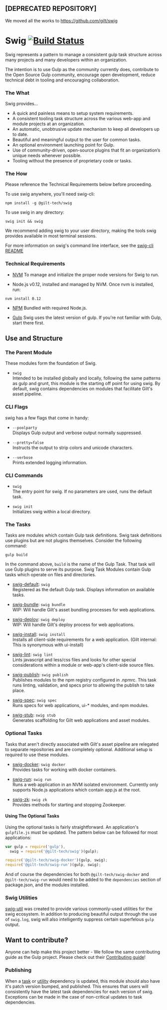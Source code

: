 ## [DEPRECATED REPOSITORY]
We moved all the works to https://github.com/gilt/swig

Swig [![Build Status](https://travis-ci.org/gilt/gilt-swig.svg)](https://travis-ci.org/gilt/gilt-swig)
=========

Swig represents a pattern to manage a consistent gulp task structure across many projects and many developers within an organization.

The intention is to use Gulp as the community currently does, contribute to the Open Source Gulp community, encourage open development, reduce technical debt in tooling and encouraging collaboration.

### The What

Swig provides...

  - A quick and painless means to setup system requirements.
  - A consistent tooling task structure across the various web-app and module projects at an organization.
  - An automatic, unobtrusive update mechanism to keep all developers up to date.
  - Beautiful and meaningful output to the user for common tasks.
  - An optional environment launching point for Gulp.
  - Use of community-driven, open-source plugins that fit an organization’s unique needs whenever possible.
  - Tooling without the presence of proprietary code or tasks.

### The How

  Please reference the Technical Requirements below before proceeding.

  To use swig anywhere, you'll need swig-cli:

```
npm install -g @gilt-tech/swig
```

  To use swig in any directory:

```
swig init && swig
```

  We recommend adding swig to your user directory, making the tools swig provides available in most terminal sessions.

For more information on swig's command line interface, see the [swig-cli README](https://github.com/gilt/gilt-swig/blob/master/src/cli/swig-cli/README.md)

### Technical Requirements

  - [NVM](https://github.com/creationix/nvm)
    To manage and initialize the proper node versions for Swig to run.

  - Node.js v0.12, installed and managed by NVM. Once nvm is installed, run:

```
nvm install 0.12
```

  - [NPM](https://www.npmjs.com/package/download)
    Bundled with required Node.js.

  - [Gulp](http://gulpjs.com/) Swig uses the latest version of gulp. If you're not familiar with Gulp, start there first.

## Use and Structure

### The Parent Module

These modules form the foundation of Swig.

  - `swig`  
    Intended to be installed globally and locally, following the same patterns as gulp and grunt,
    this module is the starting off point for using swig. By default, swig contains dependencies on
    modules that facilitate Gilt's asset pipeline.

### CLI Flags

swig has a few flags that come in handy:

- `--poolparty`  
    Displays Gulp output and verbose output normally suppressed.

- `--pretty=false`  
    Instructs the output to strip colors and unicode characters.

- `--verbose`  
    Prints extended logging information.

### CLI Commands

- `swig`  
  The entry point for swig. If no parameters are used, runs the default task.

- `swig init`  
  Initializes swig within a local directory.

### The Tasks

Tasks are modules which contain Gulp task definitions. Swig task definitions use plugins but are not plugins themselves. Consider the following command:

```
gulp build
```
In the command above, `build` is the name of the Gulp Task. That task will use Gulp plugins to serve its purpose. Swig Task Modules contain Gulp tasks which operate on files and directories.

  - [swig-default](https://github.com/gilt/gilt-swig/tree/master/lib): `swig`  
    Registered as the default Gulp task. Displays information on available tasks.

  - [swig-bundle](https://github.com/gilt/gilt-swig-assets/tree/master/lib): `swig bundle`  
    WIP: Will handle Gilt's asset bundling processes for web applications.

  - [swig-deploy](https://github.com/gilt/gilt-swig-assets/tree/master/lib): `swig deploy`  
    WIP: Will handle Gilt's deploy process for web applications.

  - [swig-install](https://github.com/gilt/gilt-swig-assets/tree/master/lib): `swig install`  
    Installs all client-side requirements for a web application.
    (Gilt internal: This is synonymous with ui-install)

  - [swig-lint](https://github.com/gilt/gilt-swig-assets/tree/master/lib): `swig lint`  
    Lints javascript and less/css files and looks for other special considerations
    within a module or web-app's client-side source files.

  - [swig-publish](https://github.com/gilt/gilt-swig-assets/tree/master/lib): `swig publish`  
    Publishes modules to the npm registry configured in .npmrc.
    This task runs linting, validation, and specs prior to allowing the publish
    to take place.

  - [swig-spec](https://github.com/gilt/gilt-swig-assets/tree/master/lib): `swig spec`  
    Runs specs for web applications, ui-* modules, and npm modules.

  - [swig-stub](https://github.com/gilt/gilt-swig-assets/tree/master/lib): `swig stub`  
    Generates scaffolding for Gilt web applications and asset modules.

### Optional Tasks

  Tasks that aren't directly associated with Gilt's asset pipeline are relegated to
  separate repositories and are completely optional. Additional setup is required to use
  these modules.

  - [swig-docker](https://github.com/gilt/gilt-swig-docker): `swig docker`  
    Provides tasks for working with docker containers.

  - [swig-run](https://github.com/gilt/gilt-swig-run): `swig run`  
    Runs a web application in an NVM isolated environment. Currently only supports
    Node.js applications which contain app.js at the root.

  - [swig-zk](https://github.com/gilt/gilt-swig-run/tree/master/lib/swig-zk): `swig zk`  
    Provides methods for starting and stopping Zookeeper.

#### Using The Optional Tasks

  Using the optional tasks is fairly straightforward. An application's `gulpfile.js` must be updated.
  The pattern below can be followed for most applications:

  ```javascript
  var gulp = require('gulp'),
    swig = require('@gilt-tech/swig')(gulp);

  require('@gilt-tech/swig-docker')(gulp, swig);
  require('@gilt-tech/swig-run')(gulp, swig);
  ```

  And of course the dependencies for both `@gilt-tech/swig-docker` and `@gilt-tech/swig-run` would need
  to be added to the `dependencies` section of package.json, and the modules installed.

### Swig Utilities

[swig-util](https://github.com/gilt/gilt-swig-util) was created to provide various commonly-used utilities for the swig ecosystem. In addition to
producing beautiful output through the use of `swig.log`, swig will also intelligently suppress certain
superfelous `gulp` output.

## Want to contribute?

Anyone can help make this project better - We follow the same contributing guide as the Gulp project. Please check out their [Contributing guide](https:d//github.com/gulpjs/gulp/blob/master/CONTRIBUTING.md)!

### Publishing

When a [task](https://github.com/gilt/gilt-swig-assets) or [utility](https://github.com/gilt/gilt-swig-util) dependency is updated,
this module should also have it's patch version bumped, and published. This ensures that users will consistently have the latest
task dependencies for each version of swig. Exceptions can be made in the case of non-critical updates to task dependencies.
